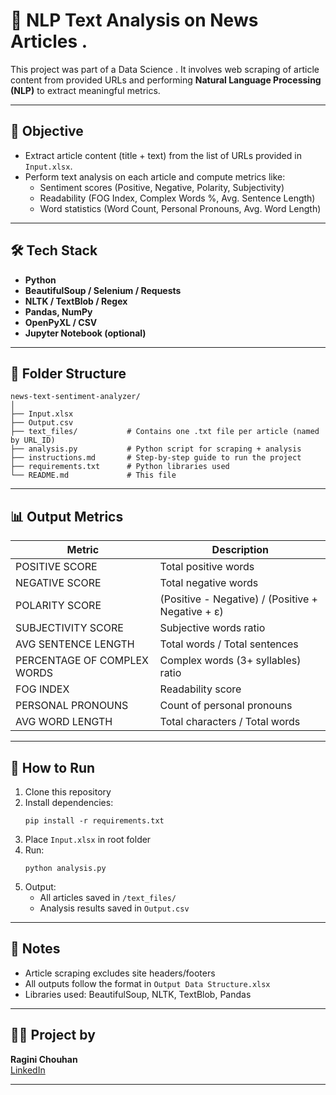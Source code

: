 # 🧠 NLP Text Analysis on News Articles .

This project was part of a Data Science . It involves web scraping of article content from provided URLs and performing **Natural Language Processing (NLP)** to extract meaningful metrics.

---

## 📌 Objective

- Extract article content (title + text) from the list of URLs provided in `Input.xlsx`.
- Perform text analysis on each article and compute metrics like:
  - Sentiment scores (Positive, Negative, Polarity, Subjectivity)
  - Readability (FOG Index, Complex Words %, Avg. Sentence Length)
  - Word statistics (Word Count, Personal Pronouns, Avg. Word Length)

---

## 🛠️ Tech Stack

- **Python**
- **BeautifulSoup / Selenium / Requests**
- **NLTK / TextBlob / Regex**
- **Pandas, NumPy**
- **OpenPyXL / CSV**
- **Jupyter Notebook (optional)**

---

## 📂 Folder Structure

```
news-text-sentiment-analyzer/
│
├── Input.xlsx
├── Output.csv
├── text_files/           # Contains one .txt file per article (named by URL_ID)
├── analysis.py           # Python script for scraping + analysis
├── instructions.md       # Step-by-step guide to run the project
├── requirements.txt      # Python libraries used
└── README.md             # This file
```

---

## 📊 Output Metrics

| Metric                    | Description |
|---------------------------|-------------|
| POSITIVE SCORE            | Total positive words |
| NEGATIVE SCORE            | Total negative words |
| POLARITY SCORE            | (Positive - Negative) / (Positive + Negative + ε) |
| SUBJECTIVITY SCORE        | Subjective words ratio |
| AVG SENTENCE LENGTH       | Total words / Total sentences |
| PERCENTAGE OF COMPLEX WORDS | Complex words (3+ syllables) ratio |
| FOG INDEX                 | Readability score |
| PERSONAL PRONOUNS         | Count of personal pronouns |
| AVG WORD LENGTH           | Total characters / Total words |

---

## 🚀 How to Run

1. Clone this repository  
2. Install dependencies:
   ```
   pip install -r requirements.txt
   ```
3. Place `Input.xlsx` in root folder  
4. Run:
   ```
   python analysis.py
   ```
5. Output:
   - All articles saved in `/text_files/`
   - Analysis results saved in `Output.csv`

---

## 📎 Notes

- Article scraping excludes site headers/footers
- All outputs follow the format in `Output Data Structure.xlsx`
- Libraries used: BeautifulSoup, NLTK, TextBlob, Pandas

---

## 👩‍💻 Project by

**Ragini Chouhan**  
[LinkedIn](https://www.linkedin.com/in/ragini-chouhan-a64a711a0/)

---

